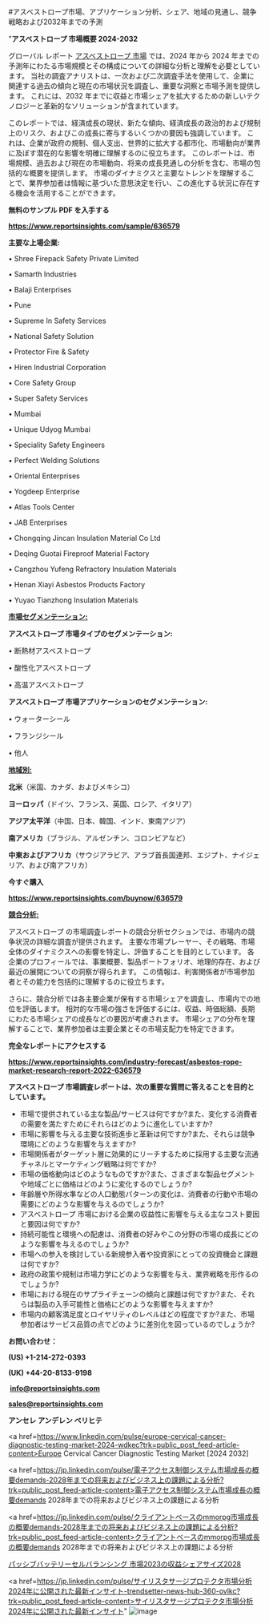 #アスベストロープ市場、アプリケーション分析、シェア、地域の見通し、競争戦略および2032年までの予測

"<strong>アスベストロープ 市場概要 2024-2032</strong>

グローバル レポート <a href=https://www.reportsinsights.com/sample/636579>アスベストロープ 市場</a> では、2024 年から 2024 年までの予測年にわたる市場規模とその構成についての詳細な分析と理解を必要としています。 当社の調査アナリストは、一次および二次調査手法を使用して、企業に関連する過去の傾向と現在の市場状況を調査し、重要な洞察と市場予測を提供します。 これには、2032 年までに収益と市場シェアを拡大​​するための新しいテクノロジーと革新的なソリューションが含まれています。

このレポートでは、経済成長の現状、新たな傾向、経済成長の政治的および規制上のリスク、およびこの成長に寄与するいくつかの要因も強調しています。 これは、企業が政府の規制、個人支出、世界的に拡大する都市化、市場動向が業界に及ぼす潜在的な影響を明確に理解するのに役立ちます。 このレポートは、市場規模、過去および現在の市場動向、将来の成長見通しの分析を含む、市場の包括的な概要を提供します。 市場のダイナミクスと主要なトレンドを理解することで、業界参加者は情報に基づいた意思決定を行い、この進化する状況に存在する機会を活用することができます。

<strong><b>無料のサンプル PDF を入手する</b></strong>

<a href=https://www.reportsinsights.com/sample/636579><strong><u>https://www.reportsinsights.com/sample/636579</u></strong></a>

<strong>主要な上場企業:</strong>

• Shree Firepack Safety Private Limited

• Samarth Industries

• Balaji Enterprises

• Pune

• Supreme In Safety Services

• National Safety Solution

• Protector Fire & Safety

• Hiren Industrial Corporation

• Core Safety Group

• Super Safety Services

• Mumbai

• Unique Udyog Mumbai

• Speciality Safety Engineers

• Perfect Welding Solutions

• Oriental Enterprises

• Yogdeep Enterprise

• Atlas Tools Center

• JAB Enterprises

• Chongqing Jincan Insulation Material Co Ltd

• Deqing Guotai Fireproof Material Factory

• Cangzhou Yufeng Refractory Insulation Materials

• Henan Xiayi Asbestos Products Factory

• Yuyao Tianzhong Insulation Materials

<strong><u>市場セグメンテーション</u></strong><strong><u>:</u></strong>

<strong>アスベストロープ 市場タイプのセグメンテーション:</strong>

• 断熱材アスベストロープ

• 酸性化アスベストロープ

• 高温アスベストロープ

<strong>アスベストロープ 市場アプリケーションのセグメンテーション:</strong>

• ウォーターシール

• フランジシール

• 他人

<strong><u>地域別</u></strong><strong><u>:</u></strong>

<strong>北米</strong>（米国、カナダ、およびメキシコ）

<strong>ヨーロッパ</strong>（ドイツ、フランス、英国、ロシア、イタリア）

<strong>アジア太平洋</strong>（中国、日本、韓国、インド、東南アジア）

<strong>南アメリカ</strong>（ブラジル、アルゼンチン、コロンビアなど）

<strong>中東およびアフリカ</strong>（サウジアラビア、アラブ首長国連邦、エジプト、ナイジェリア、および南アフリカ）

<strong>今すぐ購入</strong>

<a href=https://www.reportsinsights.com/buynow/636579><strong><u>https://www.reportsinsights.com/buynow/636579</u></strong></a>

<strong><u>競合分析:</u></strong>

アスベストロープ の市場調査レポートの競合分析セクションでは、市場内の競争状況の詳細な調査が提供されます。 主要な市場プレーヤー、その戦略、市場全体のダイナミクスへの影響を特定し、評価することを目的としています。 各企業のプロフィールでは、事業概要、製品ポートフォリオ、地理的存在、および最近の展開についての洞察が得られます。 この情報は、利害関係者が市場参加者とその能力を包括的に理解するのに役立ちます。

さらに、競合分析では各主要企業が保有する市場シェアを調査し、市場内での地位を評価します。 相対的な市場の強さを評価するには、収益、時価総額、長期にわたる市場シェアの成長などの要因が考慮されます。 市場シェアの分布を理解することで、業界参加者は主要企業とその市場支配力を特定できます。

<strong>完全なレポートにアクセスする</strong>

<a href=https://www.reportsinsights.com/industry-forecast/asbestos-rope-market-research-report-2022-636579><strong><u><b>https://www.reportsinsights.com/industry-forecast/asbestos-rope-market-research-report-2022-636579</b></u></strong></a>

<strong><b>アスベストロープ 市場調査レポートは、次の重要な質問に答えることを目的としています。</b></strong>
<ul>
  <li>市場で提供されている主な製品/サービスは何ですか?また、変化する消費者の需要を満たすためにそれらはどのように進化していますか?</li>
  <li>市場に影響を与える主要な技術進歩と革新は何ですか?また、それらは競争環境にどのような影響を与えますか?</li>
  <li>市場関係者がターゲット層に効果的にリーチするために採用する主要な流通チャネルとマーケティング戦略は何ですか?</li>
  <li>市場の価格動向はどのようなものですか?また、さまざまな製品セグメントや地域ごとに価格はどのように変化するのでしょうか?</li>
  <li>年齢層や所得水準などの人口動態パターンの変化は、消費者の行動や市場の需要にどのような影響を与えるのでしょうか?</li>
  <li>アスベストロープ 市場における企業の収益性に影響を与える主なコスト要因と要因は何ですか?</li>
  <li>持続可能性と環境への配慮は、消費者の好みやこの分野の市場の成長にどのような影響を与えるのでしょうか?</li>
  <li>市場への参入を検討している新規参入者や投資家にとっての投資機会と課題は何ですか?</li>
  <li>政府の政策や規制は市場力学にどのような影響を与え、業界戦略を形作るのでしょうか?</li>
  <li>市場における現在のサプライチェーンの傾向と課題は何ですか?また、それらは製品の入手可能性と価格にどのような影響を与えますか?</li>
  <li>市場内の顧客満足度とロイヤリティのレベルはどの程度ですか?また、市場参加者はサービス品質の点でどのように差別化を図っているのでしょうか?</li>
</ul>
<strong>お問い合わせ：</strong>

<strong>(US) +1-214-272-0393</strong>

<strong>(UK) +44-20-8133-9198</strong>

<strong> </strong><a href=info@reportsinsights.com><strong><u>info@reportsinsights.com</u></strong></a>

<a href=sales@reportsinsights.com><strong><u>sales@reportsinsights.com</u></strong></a>

<strong>アンセレ アンデレン ベリヒテ</strong>

<a href=https://www.linkedin.com/pulse/europe-cervical-cancer-diagnostic-testing-market-2024-wdkec?trk=public_post_feed-article-content>Europe Cervical Cancer Diagnostic Testing Market [2024 2032]</a>

<a href=https://jp.linkedin.com/pulse/電子アクセス制御システム市場成長の概要demands-2028年までの将来およびビジネス上の課題による分析?trk=public_post_feed-article-content>電子アクセス制御システム市場成長の概要demands 2028年までの将来およびビジネス上の課題による分析</a>

<a href=https://jp.linkedin.com/pulse/クライアントベースのmmorpg市場成長の概要demands-2028年までの将来およびビジネス上の課題による分析?trk=public_post_feed-article-content>クライアントベースのmmorpg市場成長の概要demands 2028年までの将来およびビジネス上の課題による分析</a>

<a href=https://www.linkedin.com/pulse/パッシブバッテリーセルバランシング-市場2023の収益シェアサイズ2028-reports-insights-expert/>パッシブバッテリーセルバランシング 市場2023の収益シェアサイズ2028</a>

<a href=https://jp.linkedin.com/pulse/サイリスタサージプロテクタ市場分析2024年に公開された最新インサイト-trendsetter-news-hub-360-ovlkc?trk=public_post_feed-article-content>サイリスタサージプロテクタ市場分析2024年に公開された最新インサイト</a>"
![image](https://github.com/ahaan12367/RIMarket24/assets/158471582/2e1e586b-c356-41e3-a8fe-2ba6bac448da)
